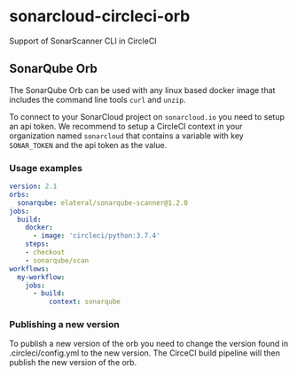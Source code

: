 # sonarcloud-circleci-orb
Support of SonarScanner CLI in CircleCI

## SonarQube Orb
The SonarQube Orb can be used with any linux based docker image that includes the command line tools `curl` and `unzip`.

To connect to your SonarCloud project on `sonarcloud.io` you need to setup an api token. We recommend to setup a CircleCI context in your organization named `sonarcloud` that contains a variable with key `SONAR_TOKEN` and the api token as the value.
### Usage examples
```yaml
version: 2.1
orbs:
  sonarqube: elateral/sonarqube-scanner@1.2.0
jobs:
  build:
    docker:
      - image: 'circleci/python:3.7.4'
    steps:
    - checkout
    - sonarqube/scan
workflows:
  my-workflow:
    jobs:
      - build:
          context: sonarqube
```

### Publishing a new version
To publish a new version of the orb you need to change the version found in .circleci/config.yml to the new version. The CirceCI build pipeline will then publish the new version of the orb.